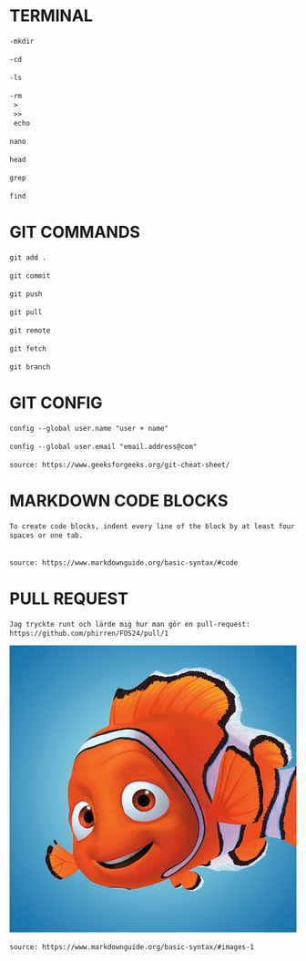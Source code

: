 # TERMINAL
    -mkdir

    -cd

    -ls

    -rm
     >
     >>
     echo

    nano

    head

    grep

    find

# GIT COMMANDS

    git add .

    git commit

    git push

    git pull

    git remote    

    git fetch

    git branch

# GIT CONFIG

    config --global user.name "user + name"

    config --global user.email "email.address@com"
 
    source: https://www.geeksforgeeks.org/git-cheat-sheet/

# MARKDOWN CODE BLOCKS
    To create code blocks, indent every line of the block by at least four spaces or one tab.


    source: https://www.markdownguide.org/basic-syntax/#code

# PULL REQUEST
    Jag tryckte runt och lärde mig hur man gör en pull-request:
    https://github.com/phirren/FOS24/pull/1

![alt text](findingnemo.jpeg)

    source: https://www.markdownguide.org/basic-syntax/#images-1
